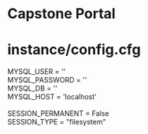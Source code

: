 # Capstone Portal

# instance/config.cfg<br/>
MYSQL_USER = ''<br/>
MYSQL_PASSWORD = ''<br/>
MYSQL_DB = ''<br/>
MYSQL_HOST = 'localhost'<br/>
<br/>
SESSION_PERMANENT = False<br/>
SESSION_TYPE = "filesystem"<br/>
